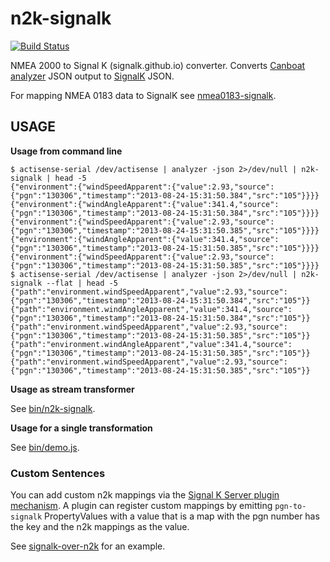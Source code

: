 

n2k-signalk
================
[![Build Status](https://travis-ci.org/SignalK/n2k-signalk.svg?branch=master)](https://travis-ci.org/SignalK/n2k-signalk)


NMEA 2000 to Signal K (signalk.github.io) converter. Converts [Canboat analyzer](https://github.com/canboat/canboat/wiki/analyzer) JSON output to [SignalK](http://signalk.github.io/) JSON.

For mapping NMEA 0183 data to SignalK see [nmea0183-signalk](https://github.com/SignalK/nmea0183-signalk).


USAGE
-------------

**Usage from command line**


```
$ actisense-serial /dev/actisense | analyzer -json 2>/dev/null | n2k-signalk | head -5
{"environment":{"windSpeedApparent":{"value":2.93,"source":{"pgn":"130306","timestamp":"2013-08-24-15:31:50.384","src":"105"}}}}
{"environment":{"windAngleApparent":{"value":341.4,"source":{"pgn":"130306","timestamp":"2013-08-24-15:31:50.384","src":"105"}}}}
{"environment":{"windSpeedApparent":{"value":2.93,"source":{"pgn":"130306","timestamp":"2013-08-24-15:31:50.385","src":"105"}}}}
{"environment":{"windAngleApparent":{"value":341.4,"source":{"pgn":"130306","timestamp":"2013-08-24-15:31:50.385","src":"105"}}}}
{"environment":{"windSpeedApparent":{"value":2.93,"source":{"pgn":"130306","timestamp":"2013-08-24-15:31:50.385","src":"105"}}}}
$ actisense-serial /dev/actisense | analyzer -json 2>/dev/null | n2k-signalk --flat | head -5
{"path":"environment.windSpeedApparent","value":2.93,"source":{"pgn":"130306","timestamp":"2013-08-24-15:31:50.384","src":"105"}}
{"path":"environment.windAngleApparent","value":341.4,"source":{"pgn":"130306","timestamp":"2013-08-24-15:31:50.384","src":"105"}}
{"path":"environment.windSpeedApparent","value":2.93,"source":{"pgn":"130306","timestamp":"2013-08-24-15:31:50.385","src":"105"}}
{"path":"environment.windAngleApparent","value":341.4,"source":{"pgn":"130306","timestamp":"2013-08-24-15:31:50.385","src":"105"}}
{"path":"environment.windSpeedApparent","value":2.93,"source":{"pgn":"130306","timestamp":"2013-08-24-15:31:50.385","src":"105"}}
```



**Usage as stream transformer**

See [bin/n2k-signalk](https://github.com/SignalK/n2k-signalk/blob/master/bin/n2k-signalk).

**Usage for a single transformation**

See [bin/demo.js](https://github.com/SignalK/n2k-signalk/blob/master/bin/demo.js).


### Custom Sentences

You can add custom n2k mappings via the [Signal K Server plugin mechanism](https://github.com/SignalK/signalk-server/blob/master/SERVERPLUGINS.md). A plugin can register custom mappings by emitting `pgn-to-signalk` PropertyValues with a value that is a map with the pgn number has the key and the n2k mappings as the value.

See [signalk-over-n2k](https://github.com/SignalK/signalk-over-n2k) for an example.
